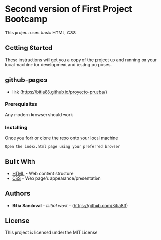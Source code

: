# Second version of First Project Bootcamp

This project uses basic HTML, CSS

## Getting Started

These instructions will get you a copy of the project up and running on your local machine for development and testing purposes.

## github-pages 

- link (https://bitia83.github.io/proyecto-prueba/)

### Prerequisites

Any modern browser should work

### Installing

Once you fork or clone the repo onto your local machine

```
Open the index.html page using your preferred browser
```

## Built With

- [HTML](https://developer.mozilla.org/en-US/docs/Web/HTML) - Web content structure
- [CSS](https://developer.mozilla.org/en-US/docs/Web/CSS) - Web page's appearance/presentation


## Authors

- **Bitia Sandoval** - _Initial work_ - (https://github.com/Bitia83)


## License

This project is licensed under the MIT License

